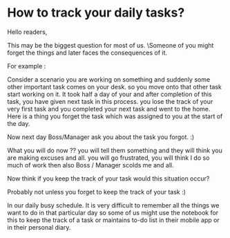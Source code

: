 # How to track your daily tasks?

Hello readers,

This may be the biggest question for most of us. \Someone of you might forget the things and later faces the consequences of it.


For example :


Consider a scenario you are working on something and suddenly some other important task comes on your desk. so you move onto that other task start working on it. It took half a day of your and after completion of this task, you have given next task in this process. you lose the track of your very first task and you completed your next task and went to the home. 
Here is a thing you forget the task which was assigned to you at the start of the day.


Now next day Boss/Manager ask you about the task you forgot. 
:) 



What you will do now ?? you will tell them something and they will think you are making excuses and all. you will go frustrated, you will think I do so much of work then also Boss / Manager scolds me and all.



Now think if you keep the track of your task would this situation occur?


Probably not unless you forget to keep the track of your task :)


In our daily busy schedule. It is very difficult to remember all the things we want to do in that particular day so some of us might use the notebook for this to keep the track of a task or maintains to-do list in their mobile app or in their personal diary.


